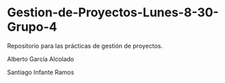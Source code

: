 # Gestion-de-Proyectos-Lunes-8-30-Grupo-4
Repositorio para las prácticas de gestión de proyectos.

Alberto García Alcolado

Santiago Infante Ramos

